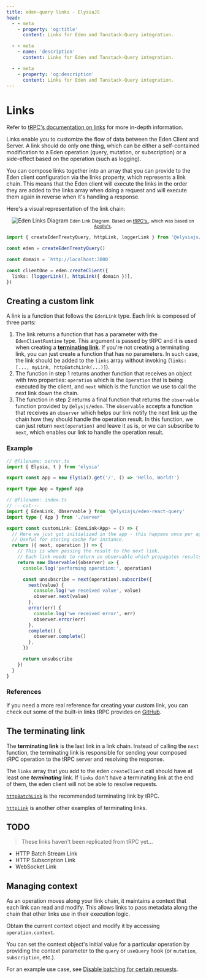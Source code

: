 ```yaml
---
title: eden-query links - ElysiaJS
head:
  - - meta
    - property: 'og:title'
      content: Links for Eden and Tanstack-Query integration.

  - - meta
    - name: 'description'
      content: Links for Eden and Tanstack-Query integration.

  - - meta
    - property: 'og:description'
      content: Links for Eden and Tanstack-Query integration.
---
```


# Links

Refer to [tRPC's documentation on links](https://trpc.io/docs/client/links)
for more in-depth information.

Links enable you to customize the flow of data between the Eden Client and Server.
A link should do only one thing, which can be either a self-contained modification to
a Eden operation (query, mutation, or subscription) or a side-effect based on the operation (such as logging).

You can compose links together into an array that you can provide to the Eden client
configuration via the links property, which represents a link chain.
This means that the Eden client will execute the links in the order they are added to
the links array when doing a request and will execute them again in reverse
when it's handling a response.

Here's a visual representation of the link chain:

<div align="center" style="marginBottom: 12px">
  <img src="/assets/links-diagram.svg" alt="Eden Links Diagram"/>
  <small>
    <span>Eden Link Diagram. Based on </span>
    <a href="https://trpc.io/docs/client/links" target="_blank">tRPC's </a>,
    <span>which was based on </span>
    <a href="https://www.apollographql.com/docs/react/api/link/introduction/" target="_blank">Apollo's</a>.
  </small>
</div>

```typescript twoslash
import { createEdenTreatyQuery, httpLink, loggerLink } from '@elysiajs/eden-react-query'

const eden = createEdenTreatyQuery()

const domain = `http://localhost:3000`

const clientOne = eden.createClient({
  links: [loggerLink(), httpLink({ domain })],
})
```

## Creating a custom link

A link is a function that follows the `EdenLink` type. Each link is composed of three parts:

1. The link returns a function that has a parameter with the `EdenClientRuntime` type.
   This argument is passed by tRPC and it is used when creating a [**terminating link**](#the-terminating-link).
   If you're not creating a terminating link, you can just create a function that has no parameters.
   In such case, the link should be added to the `links` array without invoking (`links: [..., myLink, httpBatchLink(...)]`).
2. The function in step 1 returns another function that receives an object with two properties:
   `operation` which is the `Operation` that is being executed by the client,
   and `next` which is the function we use to call the next link down the chain.
3. The function in step 2 returns a final function that returns the `observable` function provided by `@elysjs/eden`.
   The `observable` accepts a function that receives an `observer` which helps our link
   notify the next link up the chain how they should handle the operation result.
   In this function, we can just return `next(operation)` and leave it as is, or we can subscribe to `next`,
   which enables our link to handle the operation result.

### Example

```typescript twoslash'utils/customLink.ts'
// @filename: server.ts
import { Elysia, t } from 'elysia'

export const app = new Elysia().get('/', () => 'Hello, World!')

export type App = typeof app

// @filename: index.ts
// ---cut---
import { EdenLink, Observable } from '@elysiajs/eden-react-query'
import type { App } from './server'

export const customLink: EdenLink<App> = () => {
  // Here we just got initialized in the app - this happens once per app.
  // Useful for storing cache for instance.
  return ({ next, operation }) => {
    // This is when passing the result to the next link.
    // Each link needs to return an observable which propagates results.
    return new Observable((observer) => {
      console.log('performing operation:', operation)

      const unsubscribe = next(operation).subscribe({
        next(value) {
          console.log('we received value', value)
          observer.next(value)
        },
        error(err) {
          console.log('we received error', err)
          observer.error(err)
        },
        complete() {
          observer.complete()
        },
      })

      return unsubscribe
    })
  }
}
```

### References

If you need a more real reference for creating your custom link, you can check out some of the built-in links tRPC provides on
[GitHub](https://github.com/trpc/trpc/tree/next/packages/client/src/links).

## The terminating link

The **terminating link** is the last link in a link chain.
Instead of calling the `next` function, the terminating link is responsible for
sending your composed tRPC operation to the tRPC server and resolving the response.

The `links` array that you add to the eden `createClient` call should have at least one ***terminating*** link.
If `links` don't have a terminating link at the end of them, the eden client will not be able to resolve requests.

[`httpBatchLink`](./links/http-batch-link.md) is the recommended terminating link by tRPC.

[`httpLink`](./links/http-link.md) is another other examples of terminating links.

## TODO

> These links haven't been replicated from tRPC yet...

- HTTP Batch Stream Link
- HTTP Subscription Link
- WebSocket Link

## Managing context

As an operation moves along your link chain, it maintains a context that each link can read and modify.
This allows links to pass metadata along the chain that other links use in their execution logic.

Obtain the current context object and modify it by accessing `operation.context`.

You can set the context object's initial value for a particular operation by providing the
context parameter to the `query` or `useQuery` hook (or `mutation`, `subscription`, etc.).

For an example use case, see [Disable batching for certain requests](/eden-query/links/splitLink#disable-batching-for-certain-requests).
